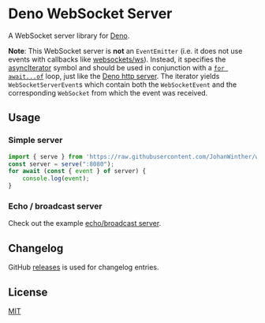 # Deno WebSocket Server

A WebSocket server library for [Deno](https://deno.land).


**Note**: This WebSocket server is **not** an `EventEmitter` (i.e. it does not use events with callbacks like [websockets/ws](https://github.com/websockets/ws)).
Instead, it specifies the [asyncIterator][mdn:asyncIterator] symbol and should be used in conjunction with a [`for await...of`][mdn:for-await...of] loop, just like the [Deno http server][deno:std/http/server].
The iterator yields `WebSocketServerEvent`s which contain both the `WebSocketEvent` and the corresponding `WebSocket` from which the event was received.

## Usage

### Simple server
```ts
import { serve } from 'https://raw.githubusercontent.com/JohanWinther/websocket-server/master/mod.ts'
const server = serve(":8080");
for await (const { event } of server) {
    console.log(event);
}
```

### Echo / broadcast server
Check out the example [echo/broadcast server](./example_server.ts).

## Changelog
GitHub [releases][changelog] is used for changelog entries.

## License
[MIT](LICENSE)

[changelog]: https://github.com/JohanWinther/websocket-server/releases
[mdn:asyncIterator]: https://developer.mozilla.org/en-US/docs/Web/JavaScript/Reference/Global_Objects/Symbol/asyncIterator
[mdn:for-await...of]: https://developer.mozilla.org/en-US/docs/Web/JavaScript/Reference/Statements/for-await...of
[deno:std/http/server]: https://deno.land/std/http/server.ts
